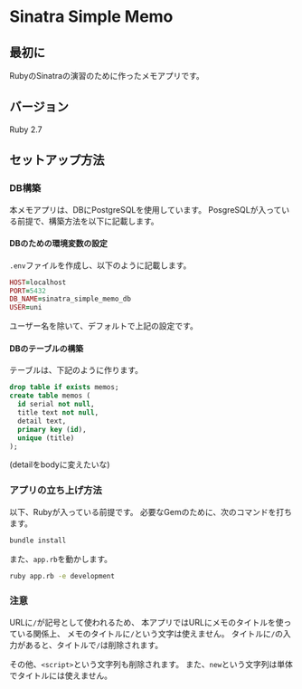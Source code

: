 # Sinatra Simple Memo

## 最初に

RubyのSinatraの演習のために作ったメモアプリです。

## バージョン

Ruby 2.7

## セットアップ方法

### DB構築

本メモアプリは、DBにPostgreSQLを使用しています。
PosgreSQLが入っている前提で、構築方法を以下に記載します。

#### DBのための環境変数の設定

`.env`ファイルを作成し、以下のように記載します。

```rb
HOST=localhost
PORT=5432
DB_NAME=sinatra_simple_memo_db
USER=uni
```

ユーザー名を除いて、デフォルトで上記の設定です。

#### DBのテーブルの構築

テーブルは、下記のように作ります。

```sql
drop table if exists memos;
create table memos (
  id serial not null,
  title text not null,
  detail text,
  primary key (id),
  unique (title)
);
```

(detailをbodyに変えたいな)

### アプリの立ち上げ方法

以下、Rubyが入っている前提です。
必要なGemのために、次のコマンドを打ちます。

```sh
bundle install
```

また、`app.rb`を動かします。

```sh
ruby app.rb -e development
```

### 注意

URLに`/`が記号として使われるため、
本アプリではURLにメモのタイトルを使っている関係上、
メモのタイトルに`/`という文字は使えません。
タイトルに`/`の入力があると、タイトルで`/`は削除されます。

その他、`<script>`という文字列も削除されます。
また、`new`という文字列は単体でタイトルには使えません。
